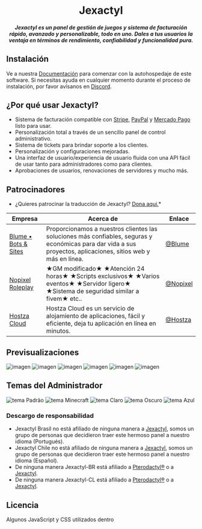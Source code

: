 <h1 align="center">Jexactyl</h1>
<h5 align="center">
    <strong>
        Jexactyl es un panel de gestión de juegos y sistema de facturación rápido, avanzado y personalizable, todo en uno.
        Dales a tus usuarios la ventaja en términos de rendimiento, confiabilidad y funcionalidad pura.
    </strong>
</h5>

## Instalación
Ve a nuestra [Documentación](https://nextpanel.com.br/) para comenzar con la autohospedaje de este software.
Si necesitas ayuda en cualquier momento durante el proceso de instalación, por favor avísanos en [Discord](https://discord.gg/68k7wDGjYc).

## ¿Por qué usar Jexactyl?
* Sistema de facturación compatible con [Stripe](https://stripe.com), [PayPal](https://paypal.com) y [Mercado Pago](https://www.mercadopago.com.br) listo para usar.
* Personalización total a través de un sencillo panel de control administrativo.
* Sistema de tickets para brindar soporte a los clientes.
* Personalización y configuraciones mejoradas.
* Una interfaz de usuario/experiencia de usuario fluida con una API fácil de usar tanto para administradores como para clientes.
* Aprobaciones de usuarios, renovaciones de servidores y mucho más.

## Patrocinadores
* ¿Quieres patrocinar la traducción de Jexactyl? [Dona aquí.](https://discord.gg/68k7wDGjYc)*

| Empresa | Acerca de | Enlace |
| ------- | ----- | ------- |
| [Blume • Bots & Sites](https://discord.gg/phtrcBxdxR) | Proporcionamos a nuestros clientes las soluciones más confiables, seguras y económicas para dar vida a sus proyectos, aplicaciones, sitios web y más en línea. | [@Blume](https://discord.gg/phtrcBxdxR) |
| [Nopixel Roleplay](https://discord.gg/HzjJkhqM) | ★GM modificado★ ★Atención 24 horas★ ★Scripts exclusivos★ ★Varios eventos★ ★Servidor ligero★ ★Sistema de seguridad similar a fivem★ etc.. | [@Nopixel](https://discord.gg/HzjJkhqM) |
| [Hostza Cloud](https://hostza.com.br/) | Hostza Cloud es un servicio de alojamiento de aplicaciones, fácil y eficiente, deja tu aplicación en línea en minutos. | [@Hostza](https://hostza.com.br/) |

## Previsualizaciones
![imagen](https://user-images.githubusercontent.com/30575805/207936437-e9990069-ec34-4273-b5d2-6cdf21ab755b.png)
![imagen](https://user-images.githubusercontent.com/30575805/207936499-25645fff-cdc2-476c-b626-fd75813fbc52.png)
![imagen](.github/imagens/console.png)
![imagen](.github/imagens/plugin.png)
![imagen](https://user-images.githubusercontent.com/30575805/207936544-7ee143cd-e0e6-4076-929a-cfc97054b33e.png)
![imagen](https://user-images.githubusercontent.com/30575805/207936353-cad5228e-5948-4b5c-8b4d-f1fc5021f806.png)

## Temas del Administrador
![tema Padrão](.github/imagens/temapadrao.png)
![tema Minecraft](.github/imagens/temaminecraft.png)
![tema Claro](.github/imagens/temaclaro.png)
![tema Oscuro](.github/imagens/temaescuro.png)
![tema Azul](.github/imagens/temaazul.png)

### Descargo de responsabilidad
* Jexactyl Brasil no está afiliado de ninguna manera a [Jexactyl](https://jexactyl.com), somos un grupo de personas que decidieron traer este hermoso panel a nuestro idioma (Portugués).
* Jexactyl Chile no está afiliado de ninguna manera a [Jexactyl](https://jexactyl.com), somos un grupo de personas que decidieron traer este hermoso panel a nuestro idioma (Español).
* De ninguna manera Jexactyl-BR está afiliado a [Pterodactyl®](https://pterdoactyl.io) o a [Jexactyl](https://jexactyl.com).
* De ninguna manera Jexactyl-CL está afiliado a [Pterodactyl®](https://pterdoactyl.io) o a [Jexactyl](https://jexactyl.com).

## Licencia
Algunos JavaScript y CSS utilizados dentro
